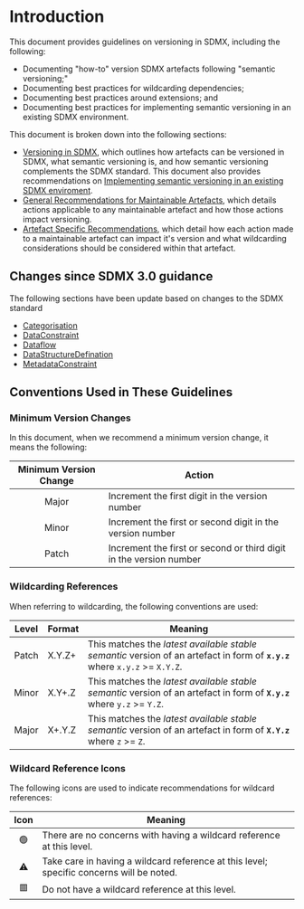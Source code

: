 # Introduction

This document provides guidelines on versioning in SDMX, including the following:

* Documenting "how-to" version SDMX artefacts following "semantic versioning;"
* Documenting best practices for wildcarding dependencies;
* Documenting best practices around extensions; and
* Documenting best practices for implementing semantic versioning in an existing SDMX environment.

This document is broken down into the following sections:

* [Versioning in SDMX](Versioning%20in%20SDMX.md), which outlines how artefacts can be versioned in SDMX, what semantic versioning is, and how semantic versioning complements the SDMX standard. This document also provides recommendations on [Implementing semantic versioning in an existing SDMX enviroment](Versioning%20in%20SDMX.md#implementing-semantic-versioning-in-an-existing-sdmx-enviroment).
* [General Recommendations for Maintainable Artefacts](./General%20Recommendations%20for%20Maintainable%20Artefacts.md),  which details actions applicable to any maintainable artefact and how those actions impact versioning.
* [Artefact Specific Recommendations](./Artefact%20Specific%20Recommendations/),  which detail how each action made to a maintainable artefact can impact it's version and what wildcarding considerations should be considered within that artefact.

## Changes since SDMX 3.0 guidance

The following sections have been update based on changes to the SDMX standard

* [Categorisation](./Artefact%20Specific%20Recommendations/Artefacts%20with%20Fixed%20Versions/Categorisation.md)
* [DataConstraint](./Artefact%20Specific%20Recommendations/DataConstraint.md)
* [Dataflow](./Artefact%20Specific%20Recommendations/Dataflow.md)
* [DataStructureDefination](./Artefact%20Specific%20Recommendations/DataStructure.md)
* [MetadataConstraint](./Artefact%20Specific%20Recommendations/MetadataConstraint.md)

## Conventions Used in These Guidelines

### Minimum Version Changes

In this document, when we recommend a minimum version change, it means the following:

| Minimum Version Change | Action |
|:----------------------:|--------|
| Major                  | Increment the first digit in the version number |
| Minor                  | Increment the first or second digit in the version number |
| Patch                  | Increment the first or second or third digit in the version number |

### Wildcarding References

When referring to wildcarding, the following conventions are used:

| Level | Format | Meaning |
|:-----:|--------|---------|
| Patch | X.Y.Z+ | This matches the *latest available stable semantic* version of an artefact in form of **`x.y.z`** where `x.y.z` >= `X.Y.Z`. |
| Minor | X.Y+.Z | This matches the *latest available stable semantic* version of an artefact in form of **`X.y.z`** where `y.z` >= `Y.Z`. |
| Major | X+.Y.Z | This matches the *latest available stable semantic* version of an artefact in form of **`X.Y.z`** where `z` >= `Z`. |

### Wildcard Reference Icons

The following icons are used to indicate recommendations for wildcard references:

| Icon | Meaning |
|:----:|---------------|
| 🟢 | There are no concerns with having a wildcard reference at this level. |
| ⚠️ | Take care in having a wildcard reference at this level; specific concerns will be noted. |
| 🟥 | Do not have a wildcard reference at this level. |
